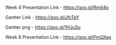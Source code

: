 Week 4 Presentation Link - https://goo.gl/Rmjk8x

Gantter Link - https://goo.gl/JfcTeY

Gantter png - https://goo.gl/1HJuSu

Week 8 Presentation Link - https://goo.gl/PmQXag
